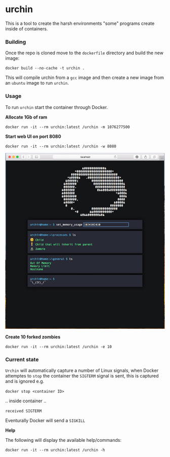 
# urchin

This is a tool to create the harsh environments "some" programs create inside of containers.

### Building

Once the repo is cloned move to the `dockerfile` directory and build the new image:

```
docker build --no-cache -t urchin .
```

This will compile urchin from a `gcc` image and then create a new image from an `ubuntu` image to run `urchin`. 


### Usage

To run `urchin` start the container through Docker.

**Allocate 1Gb of ram**

```
docker run -it --rm urchin:latest /urchin -m 1076277500
```

**Start web UI on port 8080**

```
docker run -it --rm urchin:latest /urchin -w 8080
```
![](./htmlfiles/ui.jpg)

**Create 10 forked zombies**

```
docker run -it --rm urchin:latest /urchin -e 10
```

### Current state

`Urchin` will automatically capture a number of Linux signals, when Docker attemptes to `stop` the container the `SIGTERM` signal is sent, this is captured and is ignored e.g.

`docker stop <container ID>`

.. inside container ..

`received SIGTERM`

Eventurally Docker will send a `SIGKILL`

**Help**

The following will display the available help/commands:

```
docker run -it --rm urchin:latest /urchin -h
```
